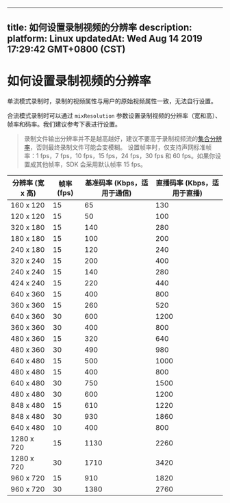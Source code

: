 
---
title: 如何设置录制视频的分辨率
description: 
platform: Linux
updatedAt: Wed Aug 14 2019 17:29:42 GMT+0800 (CST)
---
# 如何设置录制视频的分辨率
单流模式录制时，录制的视频属性与用户的原始视频属性一致，无法自行设置。

合流模式录制时可以通过 `mixResolution` 参数设置录制视频的分辨率（宽和高）、帧率和码率。我们建议参考下表进行设置。

> 录制文件输出分辨率并不是越高越好，建议不要高于录制视频流的[集合分辨率](https://docs.agora.io/cn/faq/video_billing#the-Recording-Aggregate-Resolution)，否则最终录制文件可能会变模糊。
> 设置帧率时，仅支持声网标准帧率：1 fps，7 fps，10 fps，15 fps，24 fps，30 fps 和 60 fps。如果你设置成其他帧率，SDK 会采用默认帧率 15 fps。

| 分辨率 (宽 x 高) | 帧率 (fps) | 基准码率 (Kbps，适用于通信) | 直播码率 (Kbps，适用于直播) |
| ---------------- | ---------- | --------------------------- | --------------------------- |
| 160 x 120        | 15         | 65                          | 130                         |
| 120 x 120        | 15         | 50                          | 100                         |
| 320 x 180        | 15         | 140                         | 280                         |
| 180 x 180        | 15         | 100                         | 200                         |
| 240 x 180        | 15         | 120                         | 240                         |
| 320 x 240        | 15         | 200                         | 400                         |
| 240 x 240        | 15         | 140                         | 280                         |
| 424 x 240        | 15         | 220                         | 440                         |
| 640 x 360        | 15         | 400                         | 800                         |
| 360 x 360        | 15         | 260                         | 520                         |
| 640 x 360        | 30         | 600                         | 1200                        |
| 360 x 360        | 30         | 400                         | 800                         |
| 480 x 360        | 15         | 320                         | 640                         |
| 480 x 360        | 30         | 490                         | 980                         |
| 640 x 480        | 15         | 500                         | 1000                        |
| 480 x 480        | 15         | 400                         | 800                         |
| 640 x 480        | 30         | 750                         | 1500                        |
| 480 x 480        | 30         | 600                         | 1200                        |
| 848 x 480        | 15         | 610                         | 1220                        |
| 848 x 480        | 30         | 930                         | 1860                        |
| 640 x 480        | 10         | 400                         | 800                         |
| 1280 x 720       | 15         | 1130                        | 2260                        |
| 1280 x 720       | 30         | 1710                        | 3420                        |
| 960 x 720        | 15         | 910                         | 1820                        |
| 960 x 720        | 30         | 1380                        | 2760                        |
